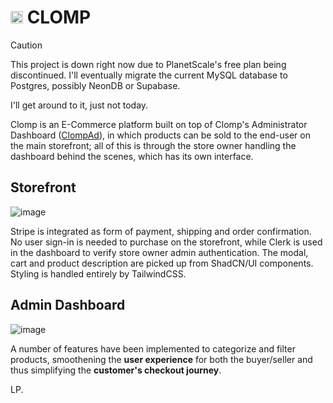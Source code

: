 # <img src="https://github.com/lorenzopasqualini/clomp/assets/63103853/a77002f2-10a9-4b49-8d43-e9092a28ef63" width="20" align=”center”> CLOMP

> [!CAUTION]
>This project is down right now due to PlanetScale's free plan being discontinued. I'll eventually migrate the current MySQL database to Postgres, possibly NeonDB or Supabase.
>
> I'll get around to it, just not today.

Clomp is an E-Commerce platform built on top of Clomp's Administrator Dashboard ([ClompAd](https://github.com/lorenzopasqualini/clompAd)), in which products can be sold to the end-user on the main storefront; all of this is through the store owner handling the dashboard behind the scenes, which has its own interface.

## Storefront

![image](https://github.com/lorenzopasqualini/clomp/assets/63103853/09ed90e3-15e8-4f19-8963-2bec9a1041f3)

Stripe is integrated as form of payment, shipping and order confirmation. No user sign-in is needed to purchase on the storefront, while Clerk is used in the dashboard to verify store owner admin authentication. The modal, cart and product description are picked up from ShadCN/UI components. Styling is handled entirely by TailwindCSS.

## Admin Dashboard

![image](https://github.com/lorenzopasqualini/clomp/assets/63103853/d1f9f882-7fc5-4678-b086-8ae1705b34a0)

A number of features have been implemented to categorize and filter products, smoothening the **user experience** for both the buyer/seller and thus simplifying the **customer's checkout journey**.

LP.

